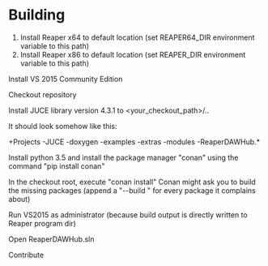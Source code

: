 # Building

1. Install Reaper x64 to default location (set REAPER64_DIR environment variable to this path)
2. Install Reaper x86 to default location (set REAPER_DIR environment variable to this path)


Install VS 2015 Community Edition

Checkout repository

Install JUCE library version 4.3.1 to <your_checkout_path>/..

It should look somehow like this:

+Projects
  -JUCE
   -doxygen
   -examples
   -extras
   -modules
  -ReaperDAWHub.*

Install python 3.5 and install the package manager "conan" using the command "pip install conan"

In the checkout root, execute "conan install"
Conan might ask you to build the missing packages (append a "--build <package name>" for every package it complains about)

Run VS2015 as administrator (because build output is directly written to Reaper program dir)

Open ReaperDAWHub.sln

Contribute
